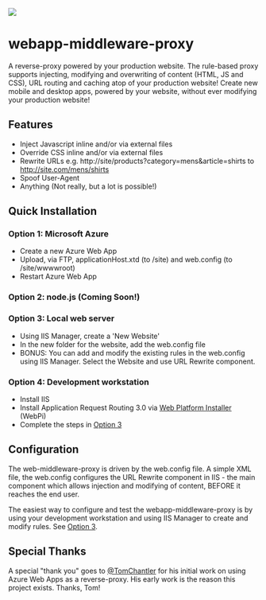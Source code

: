 ![](http://i.imgur.com/GKYGYp1.png)

# webapp-middleware-proxy

A reverse-proxy powered by your production website. The rule-based proxy supports injecting, modifying and overwriting of content (HTML, JS and CSS), URL routing and caching atop of your production website! Create new mobile and desktop apps, powered by your website, without ever modifying your production website!

## Features
- Inject Javascript inline and/or via external files
- Override CSS inline and/or via external files
- Rewrite URLs e.g. http://site/products?category=mens&article=shirts to http://site.com/mens/shirts
- Spoof User-Agent
- Anything (Not really, but a lot is possible!)

## Quick Installation
### Option 1: Microsoft Azure
- Create a new Azure Web App
- Upload, via FTP, applicationHost.xtd (to /site) and web.config (to /site/wwwwroot)
- Restart Azure Web App

### Option 2: node.js (Coming Soon!)

<a name="option3"></a>
### Option 3: Local web server
- Using IIS Manager, create a 'New Website'
- In the new folder for the website, add the web.config file
- BONUS: You can add and modify the existing rules in the web.config using IIS Manager. Select the Website and use URL Rewrite component.

### Option 4: Development workstation
- Install IIS
- Install Application Request Routing 3.0 via [Web Platform Installer](https://www.microsoft.com/web/downloads/platform.aspx) (WebPi)
- Complete the steps in [Option 3](#option3)

## Configuration
The web-middleware-proxy is driven by the web.config file. A simple XML file, the web.config configures the URL Rewrite component in IIS - the main component which allows injection and modifying of content, BEFORE it reaches the end user.

The easiest way to configure and test the webapp-middleware-proxy is by using your development workstation and using IIS Manager to create and modify rules. See [Option 3](#option3).

## Special Thanks
A special "thank you" goes to [@TomChantler](https://twitter.com/tomchantler) for his initial work on using Azure Web Apps as a reverse-proxy. His early work is the reason this project exists. Thanks, Tom!